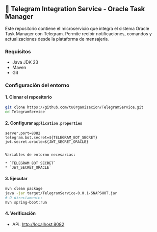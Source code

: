 ## 🤖 Telegram Integration Service - Oracle Task Manager

Este repositorio contiene el microservicio que integra el sistema Oracle Task Manager con Telegram. Permite recibir notificaciones, comandos y actualizaciones desde la plataforma de mensajería.

### Requisitos

* Java JDK 23
* Maven
* Git

### Configuración del entorno

#### 1. Clonar el repositorio

```bash
git clone https://github.com/tuOrganizacion/TelegramService.git
cd TelegramService
```

#### 2. Configurar `application.properties`

```properties
server.port=8082
telegram.bot.secret=${TELEGRAM_BOT_SECRET}
jwt.secret.oracle=${JWT_SECRET_ORACLE}


Variables de entorno necesarias:

* `TELEGRAM_BOT_SECRET`
* `JWT_SECRET_ORACLE`
```

#### 3. Ejecutar

```bash
mvn clean package
java -jar target/TelegramService-0.0.1-SNAPSHOT.jar
# O directamente:
mvn spring-boot:run
```

#### 4. Verificación

* API: [http://localhost:8082](http://localhost:8082)
